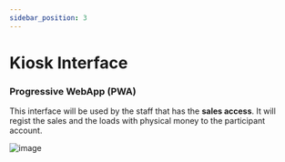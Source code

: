 ```yaml
---
sidebar_position: 3
---
```


# Kiosk Interface
### Progressive WebApp (PWA)

This interface will be used by the staff that has the **sales access**.
It will regist the sales and the loads with physical money to the participant account.

![image](@site/static/img/final_interfaces/KioskInterface/InterfaceKiosk.png)

